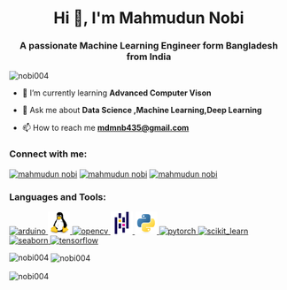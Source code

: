 <h1 align="center">Hi 👋, I'm Mahmudun Nobi</h1>
<h3 align="center">A passionate Machine Learning Engineer form Bangladesh from India</h3>

<p align="left"> <img src="https://komarev.com/ghpvc/?username=nobi004&label=Profile%20views&color=0e75b6&style=flat" alt="nobi004" /> </p>

- 🌱 I’m currently learning **Advanced Computer Vison**

- 💬 Ask me about **Data Science ,Machine Learning,Deep Learning**

- 📫 How to reach me **mdmnb435@gmail.com**

<h3 align="left">Connect with me:</h3>
<p align="left">
<a href="https://linkedin.com/in/mahmudun nobi" target="blank"><img align="center" src="https://raw.githubusercontent.com/rahuldkjain/github-profile-readme-generator/master/src/images/icons/Social/linked-in-alt.svg" alt="mahmudun nobi" height="30" width="40" /></a>
<a href="https://kaggle.com/mahmudun nobi" target="blank"><img align="center" src="https://raw.githubusercontent.com/rahuldkjain/github-profile-readme-generator/master/src/images/icons/Social/kaggle.svg" alt="mahmudun nobi" height="30" width="40" /></a>
<a href="https://fb.com/mahmudun nobi" target="blank"><img align="center" src="https://raw.githubusercontent.com/rahuldkjain/github-profile-readme-generator/master/src/images/icons/Social/facebook.svg" alt="mahmudun nobi" height="30" width="40" /></a>
</p>

<h3 align="left">Languages and Tools:</h3>
<p align="left"> <a href="https://www.arduino.cc/" target="_blank" rel="noreferrer"> <img src="https://cdn.worldvectorlogo.com/logos/arduino-1.svg" alt="arduino" width="40" height="40"/> </a> <a href="https://www.linux.org/" target="_blank" rel="noreferrer"> <img src="https://raw.githubusercontent.com/devicons/devicon/master/icons/linux/linux-original.svg" alt="linux" width="40" height="40"/> </a> <a href="https://opencv.org/" target="_blank" rel="noreferrer"> <img src="https://www.vectorlogo.zone/logos/opencv/opencv-icon.svg" alt="opencv" width="40" height="40"/> </a> <a href="https://pandas.pydata.org/" target="_blank" rel="noreferrer"> <img src="https://raw.githubusercontent.com/devicons/devicon/2ae2a900d2f041da66e950e4d48052658d850630/icons/pandas/pandas-original.svg" alt="pandas" width="40" height="40"/> </a> <a href="https://www.python.org" target="_blank" rel="noreferrer"> <img src="https://raw.githubusercontent.com/devicons/devicon/master/icons/python/python-original.svg" alt="python" width="40" height="40"/> </a> <a href="https://pytorch.org/" target="_blank" rel="noreferrer"> <img src="https://www.vectorlogo.zone/logos/pytorch/pytorch-icon.svg" alt="pytorch" width="40" height="40"/> </a> <a href="https://scikit-learn.org/" target="_blank" rel="noreferrer"> <img src="https://upload.wikimedia.org/wikipedia/commons/0/05/Scikit_learn_logo_small.svg" alt="scikit_learn" width="40" height="40"/> </a> <a href="https://seaborn.pydata.org/" target="_blank" rel="noreferrer"> <img src="https://seaborn.pydata.org/_images/logo-mark-lightbg.svg" alt="seaborn" width="40" height="40"/> </a> <a href="https://www.tensorflow.org" target="_blank" rel="noreferrer"> <img src="https://www.vectorlogo.zone/logos/tensorflow/tensorflow-icon.svg" alt="tensorflow" width="40" height="40"/> </a> </p>

<p><img align="left" src="https://github-readme-stats.vercel.app/api/top-langs?username=nobi004&show_icons=true&locale=en&layout=compact" alt="nobi004" /></p>

<p>&nbsp;<img align="center" src="https://github-readme-stats.vercel.app/api?username=nobi004&show_icons=true&locale=en" alt="nobi004" /></p>

<p><img align="center" src="https://github-readme-streak-stats.herokuapp.com/?user=nobi004&" alt="nobi004" /></p>

